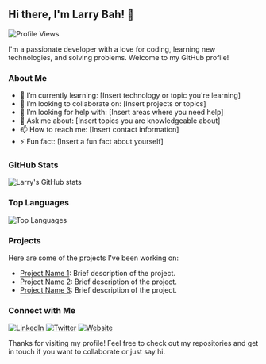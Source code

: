 ## Hi there, I'm Larry Bah! 👋

<!-- Profile Views -->
![Profile Views](https://komarev.com/ghpvc/?username=larrybah&color=blueviolet)

<!-- Introduction -->
I'm a passionate developer with a love for coding, learning new technologies, and solving problems. Welcome to my GitHub profile!

<!-- About Me -->
### About Me
- 🌱 I’m currently learning: [Insert technology or topic you're learning]
- 👯 I’m looking to collaborate on: [Insert projects or topics]
- 🤔 I’m looking for help with: [Insert areas where you need help]
- 💬 Ask me about: [Insert topics you are knowledgeable about]
- 📫 How to reach me: [Insert contact information]
- ⚡ Fun fact: [Insert a fun fact about yourself]

<!-- GitHub Stats -->
### GitHub Stats
![Larry's GitHub stats](https://github-readme-stats.vercel.app/api?username=larrybah&show_icons=true&theme=radical)

<!-- Top Languages -->
### Top Languages
![Top Languages](https://github-readme-stats.vercel.app/api/top-langs/?username=larrybah&layout=compact&theme=radical)

<!-- Projects -->
### Projects
Here are some of the projects I've been working on:
- [Project Name 1](URL): Brief description of the project.
- [Project Name 2](URL): Brief description of the project.
- [Project Name 3](URL): Brief description of the project.

<!-- Social Links -->
### Connect with Me
[![LinkedIn](https://img.shields.io/badge/LinkedIn-0077B5?style=for-the-badge&logo=linkedin&logoColor=white)](https://www.linkedin.com/in/larrybah)
[![Twitter](https://img.shields.io/badge/Twitter-1DA1F2?style=for-the-badge&logo=twitter&logoColor=white)](https://twitter.com/larrybah3)
[![Website](https://img.shields.io/badge/Website-000000?style=for-the-badge&logo=google-chrome&logoColor=white)](http://larrybah.com)

<!-- Footer -->
Thanks for visiting my profile! Feel free to check out my repositories and get in touch if you want to collaborate or just say hi.
